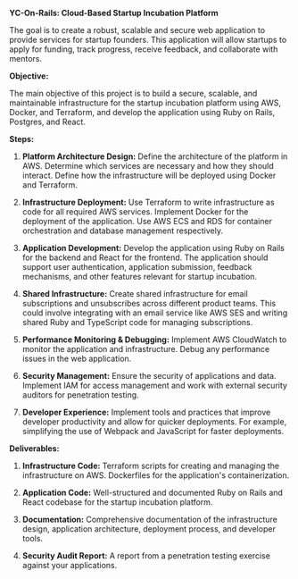 **YC-On-Rails: Cloud-Based Startup Incubation Platform**

The goal is to create a robust, scalable and secure web application to provide services for startup founders. This application will allow startups to apply for funding, track progress, receive feedback, and collaborate with mentors.

**Objective:**

The main objective of this project is to build a secure, scalable, and maintainable infrastructure for the startup incubation platform using AWS, Docker, and Terraform, and develop the application using Ruby on Rails, Postgres, and React.

**Steps:**

1. **Platform Architecture Design:** Define the architecture of the platform in AWS. Determine which services are necessary and how they should interact. Define how the infrastructure will be deployed using Docker and Terraform.

2. **Infrastructure Deployment:** Use Terraform to write infrastructure as code for all required AWS services. Implement Docker for the deployment of the application. Use AWS ECS and RDS for container orchestration and database management respectively.

3. **Application Development:** Develop the application using Ruby on Rails for the backend and React for the frontend. The application should support user authentication, application submission, feedback mechanisms, and other features relevant for startup incubation.

4. **Shared Infrastructure:** Create shared infrastructure for email subscriptions and unsubscribes across different product teams. This could involve integrating with an email service like AWS SES and writing shared Ruby and TypeScript code for managing subscriptions.

5. **Performance Monitoring & Debugging:** Implement AWS CloudWatch to monitor the application and infrastructure. Debug any performance issues in the web application.

6. **Security Management:** Ensure the security of applications and data. Implement IAM for access management and work with external security auditors for penetration testing.

7. **Developer Experience:** Implement tools and practices that improve developer productivity and allow for quicker deployments. For example, simplifying the use of Webpack and JavaScript for faster deployments.

**Deliverables:**

1. **Infrastructure Code:** Terraform scripts for creating and managing the infrastructure on AWS. Dockerfiles for the application's containerization.

2. **Application Code:** Well-structured and documented Ruby on Rails and React codebase for the startup incubation platform.

3. **Documentation:** Comprehensive documentation of the infrastructure design, application architecture, deployment process, and developer tools. 

4. **Security Audit Report:** A report from a penetration testing exercise against your applications.
